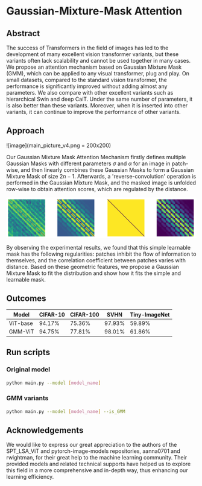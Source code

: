 # Gaussian-Mixture-Mask Attention

## Abstract

The success of Transformers in the field of images has led to the development of many excellent vision transformer variants, but these variants often lack scalability and cannot be used together in many cases. We propose an attention mechanism based on Gaussian Mixture Mask (GMM), which can be applied to any visual transformer, plug and play. On small datasets, compared to the standard vision transformer, the performance is significantly improved without adding almost any parameters. We also compare with other excellent variants such as hierarchical Swin and deep CaiT. Under the same number of parameters, it is also better than these variants. Moreover, when it is inserted into other variants, it can continue to improve the performance of other variants.

## Approach

![image](main_picture_v4.png = 200x200)

Our Gaussian Mixture Mask Attention Mechanism firstly defines multiple Gaussian Masks with different parameters $\sigma$ and $\alpha$ for an image in patch-wise, and then linearly combines these Gaussian Masks to form a Gaussian Mixture Mask of size $2n-1$. Afterwards, a 'reverse-convolution' operation is performed in the Gaussian Mixture Mask, and the masked image is unfolded row-wise to obtain attention scores, which are regulated by the distance.

![image](motivation_v1.png)

By observing the experimental results, we found that this simple learnable mask has the following regularities: patches inhibit the flow of information to themselves, and the correlation coefficient between patches varies with distance. Based on these geometric features, we propose a Gaussian Mixture Mask to fit the distribution and show how it fits the simple and learnable mask.

## Outcomes

| Model          | CIFAR-10  | CIFAR-100 | SVHN    | Tiny-ImageNet |
| -------------- | --------- | --------- | ------- | ------------ |
| ViT-base       | 94.17\%   | 75.36\%   | 97.93\% | 59.89\%      |
| GMM-ViT        | 94.75\%   | 77.81\%   | 98.01\% | 61.86\%      |

## Run scripts

### Original model

```bash
python main.py --model [model_name]
```

### GMM variants

```bash
python main.py --model [model_name] --is_GMM
```

## Acknowledgements

We would like to express our great appreciation to the authors of the SPT_LSA_ViT and pytorch-image-models repositories, aanna0701 and rwightman, for their great help to the machine learning community. Their provided models and related technical supports have helped us to explore this field in a more comprehensive and in-depth way, thus enhancing our learning efficiency.

